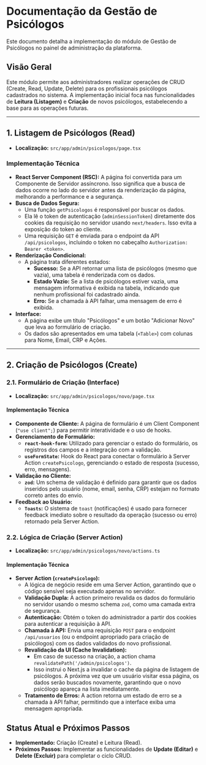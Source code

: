 # Documentação da Gestão de Psicólogos

Este documento detalha a implementação do módulo de Gestão de Psicólogos no painel de administração da plataforma.

## Visão Geral

Este módulo permite aos administradores realizar operações de CRUD (Create, Read, Update, Delete) para os profissionais psicólogos cadastrados no sistema. A implementação inicial foca nas funcionalidades de **Leitura (Listagem)** e **Criação** de novos psicólogos, estabelecendo a base para as operações futuras.

---

## 1. Listagem de Psicólogos (Read)

*   **Localização:** `src/app/admin/psicologos/page.tsx`

### Implementação Técnica

*   **React Server Component (RSC):** A página foi convertida para um Componente de Servidor assíncrono. Isso significa que a busca de dados ocorre no lado do servidor antes da renderização da página, melhorando a performance e a segurança.
*   **Busca de Dados Segura:**
    *   Uma função `getPsicologos` é responsável por buscar os dados.
    *   Ela lê o token de autenticação (`adminSessionToken`) diretamente dos cookies da requisição no servidor usando `next/headers`. Isso evita a exposição do token ao cliente.
    *   Uma requisição `GET` é enviada para o endpoint da API `/api/psicologos`, incluindo o token no cabeçalho `Authorization: Bearer <token>`.
*   **Renderização Condicional:**
    *   A página trata diferentes estados:
        *   **Sucesso:** Se a API retornar uma lista de psicólogos (mesmo que vazia), uma tabela é renderizada com os dados.
        *   **Estado Vazio:** Se a lista de psicólogos estiver vazia, uma mensagem informativa é exibida na tabela, indicando que nenhum profissional foi cadastrado ainda.
        *   **Erro:** Se a chamada à API falhar, uma mensagem de erro é exibida.
*   **Interface:**
    *   A página exibe um título "Psicólogos" e um botão "Adicionar Novo" que leva ao formulário de criação.
    *   Os dados são apresentados em uma tabela (`<Table>`) com colunas para Nome, Email, CRP e Ações.

---

## 2. Criação de Psicólogos (Create)

### 2.1. Formulário de Criação (Interface)

*   **Localização:** `src/app/admin/psicologos/novo/page.tsx`

#### Implementação Técnica

*   **Componente de Cliente:** A página de formulário é um Client Component (`"use client";`) para permitir interatividade e o uso de hooks.
*   **Gerenciamento de Formulário:**
    *   **`react-hook-form`:** Utilizado para gerenciar o estado do formulário, os registros dos campos e a integração com a validação.
    *   **`useFormState`:** Hook do React para conectar o formulário à Server Action `createPsicologo`, gerenciando o estado de resposta (sucesso, erro, mensagens).
*   **Validação no Cliente:**
    *   **`zod`:** Um schema de validação é definido para garantir que os dados inseridos pelo usuário (nome, email, senha, CRP) estejam no formato correto antes do envio.
*   **Feedback ao Usuário:**
    *   **`Toasts`:** O sistema de `toast` (notificações) é usado para fornecer feedback imediato sobre o resultado da operação (sucesso ou erro) retornado pela Server Action.

### 2.2. Lógica de Criação (Server Action)

*   **Localização:** `src/app/admin/psicologos/novo/actions.ts`

#### Implementação Técnica

*   **Server Action (`createPsicologo`):**
    *   A lógica de negócio reside em uma Server Action, garantindo que o código sensível seja executado apenas no servidor.
    *   **Validação Dupla:** A action primeiro revalida os dados do formulário no servidor usando o mesmo schema `zod`, como uma camada extra de segurança.
    *   **Autenticação:** Obtém o token do administrador a partir dos cookies para autenticar a requisição à API.
    *   **Chamada à API:** Envia uma requisição `POST` para o endpoint `/api/usuarios` (ou o endpoint apropriado para criação de psicólogos) com os dados validados do novo profissional.
    *   **Revalidação da UI (Cache Invalidation):**
        *   Em caso de sucesso na criação, a action chama `revalidatePath('/admin/psicologos')`.
        *   Isso instrui o Next.js a invalidar o cache da página de listagem de psicólogos. A próxima vez que um usuário visitar essa página, os dados serão buscados novamente, garantindo que o novo psicólogo apareça na lista imediatamente.
    *   **Tratamento de Erros:** A action retorna um estado de erro se a chamada à API falhar, permitindo que a interface exiba uma mensagem apropriada.

## Status Atual e Próximos Passos

*   **Implementado:** Criação (Create) e Leitura (Read).
*   **Próximos Passos:** Implementar as funcionalidades de **Update (Editar)** e **Delete (Excluir)** para completar o ciclo CRUD.
